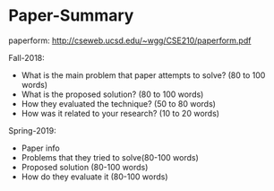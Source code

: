# Paper-Summary

paperform: http://cseweb.ucsd.edu/~wgg/CSE210/paperform.pdf

Fall-2018:
- What is the main problem that paper attempts to solve? (80 to 100 words)
- What is the proposed solution? (80 to 100 words)
- How they evaluated the technique? (50 to 80 words)
- How was it related to your research? (10 to 20 words)

Spring-2019:
- Paper info
- Problems that they tried to solve(80-100 words)
- Proposed solution (80-100 words)
- How do they evaluate it (80-100 words) 

